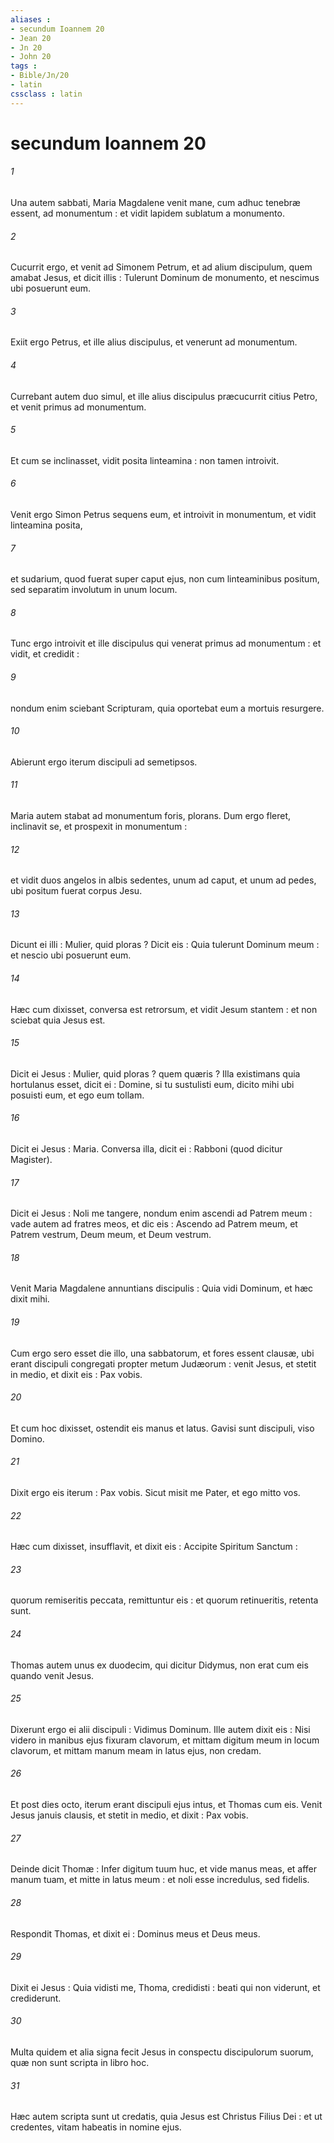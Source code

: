 ```yaml
---
aliases : 
- secundum Ioannem 20
- Jean 20
- Jn 20
- John 20
tags : 
- Bible/Jn/20
- latin
cssclass : latin
---
```


# secundum Ioannem 20

###### 1
Una autem sabbati, Maria Magdalene venit mane, cum adhuc tenebræ essent, ad monumentum : et vidit lapidem sublatum a monumento.
###### 2
Cucurrit ergo, et venit ad Simonem Petrum, et ad alium discipulum, quem amabat Jesus, et dicit illis : Tulerunt Dominum de monumento, et nescimus ubi posuerunt eum.
###### 3
Exiit ergo Petrus, et ille alius discipulus, et venerunt ad monumentum.
###### 4
Currebant autem duo simul, et ille alius discipulus præcucurrit citius Petro, et venit primus ad monumentum.
###### 5
Et cum se inclinasset, vidit posita linteamina : non tamen introivit.
###### 6
Venit ergo Simon Petrus sequens eum, et introivit in monumentum, et vidit linteamina posita,
###### 7
et sudarium, quod fuerat super caput ejus, non cum linteaminibus positum, sed separatim involutum in unum locum.
###### 8
Tunc ergo introivit et ille discipulus qui venerat primus ad monumentum : et vidit, et credidit :
###### 9
nondum enim sciebant Scripturam, quia oportebat eum a mortuis resurgere.
###### 10
Abierunt ergo iterum discipuli ad semetipsos.
###### 11
Maria autem stabat ad monumentum foris, plorans. Dum ergo fleret, inclinavit se, et prospexit in monumentum :
###### 12
et vidit duos angelos in albis sedentes, unum ad caput, et unum ad pedes, ubi positum fuerat corpus Jesu.
###### 13
Dicunt ei illi : Mulier, quid ploras ? Dicit eis : Quia tulerunt Dominum meum : et nescio ubi posuerunt eum.
###### 14
Hæc cum dixisset, conversa est retrorsum, et vidit Jesum stantem : et non sciebat quia Jesus est.
###### 15
Dicit ei Jesus : Mulier, quid ploras ? quem quæris ? Illa existimans quia hortulanus esset, dicit ei : Domine, si tu sustulisti eum, dicito mihi ubi posuisti eum, et ego eum tollam.
###### 16
Dicit ei Jesus : Maria. Conversa illa, dicit ei : Rabboni (quod dicitur Magister).
###### 17
Dicit ei Jesus : Noli me tangere, nondum enim ascendi ad Patrem meum : vade autem ad fratres meos, et dic eis : Ascendo ad Patrem meum, et Patrem vestrum, Deum meum, et Deum vestrum.
###### 18
Venit Maria Magdalene annuntians discipulis : Quia vidi Dominum, et hæc dixit mihi.
###### 19
Cum ergo sero esset die illo, una sabbatorum, et fores essent clausæ, ubi erant discipuli congregati propter metum Judæorum : venit Jesus, et stetit in medio, et dixit eis : Pax vobis.
###### 20
Et cum hoc dixisset, ostendit eis manus et latus. Gavisi sunt discipuli, viso Domino.
###### 21
Dixit ergo eis iterum : Pax vobis. Sicut misit me Pater, et ego mitto vos.
###### 22
Hæc cum dixisset, insufflavit, et dixit eis : Accipite Spiritum Sanctum :
###### 23
quorum remiseritis peccata, remittuntur eis : et quorum retinueritis, retenta sunt.
###### 24
Thomas autem unus ex duodecim, qui dicitur Didymus, non erat cum eis quando venit Jesus.
###### 25
Dixerunt ergo ei alii discipuli : Vidimus Dominum. Ille autem dixit eis : Nisi videro in manibus ejus fixuram clavorum, et mittam digitum meum in locum clavorum, et mittam manum meam in latus ejus, non credam.
###### 26
Et post dies octo, iterum erant discipuli ejus intus, et Thomas cum eis. Venit Jesus januis clausis, et stetit in medio, et dixit : Pax vobis.
###### 27
Deinde dicit Thomæ : Infer digitum tuum huc, et vide manus meas, et affer manum tuam, et mitte in latus meum : et noli esse incredulus, sed fidelis.
###### 28
Respondit Thomas, et dixit ei : Dominus meus et Deus meus.
###### 29
Dixit ei Jesus : Quia vidisti me, Thoma, credidisti : beati qui non viderunt, et crediderunt.
###### 30
Multa quidem et alia signa fecit Jesus in conspectu discipulorum suorum, quæ non sunt scripta in libro hoc.
###### 31
Hæc autem scripta sunt ut credatis, quia Jesus est Christus Filius Dei : et ut credentes, vitam habeatis in nomine ejus.
